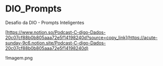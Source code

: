 # DIO_Prompts
Desafio da DIO - Prompts Inteligentes

[https://www.notion.so/Podcast-C-digo-Dados-20c07cf88b0b805aaa72e5f14198240d?source=copy_link](https://acute-sunday-9c6.notion.site/Podcast-C-digo-Dados-20c07cf88b0b805aaa72e5f14198240d)

!Imagem.png
